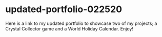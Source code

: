 # updated-portfolio-022520

Here is a link to my updated portfolio to showcase two of my projects; a Crystal Collector game and a World Holiday Calendar.  Enjoy!  
